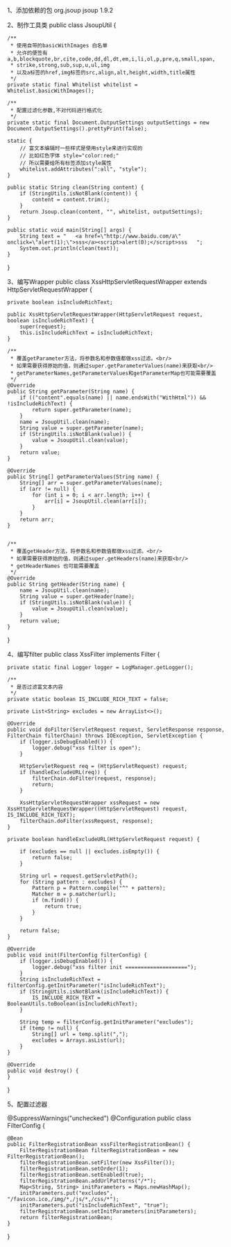 1、添加依赖的包
<dependency>
     <groupId>org.jsoup</groupId>
     <artifactId>jsoup</artifactId>
     <version>1.9.2</version>
</dependency>

2、制作工具类
public class JsoupUtil {

    /**
     * 使用自带的basicWithImages 白名单
     * 允许的便签有a,b,blockquote,br,cite,code,dd,dl,dt,em,i,li,ol,p,pre,q,small,span,
     * strike,strong,sub,sup,u,ul,img
     * 以及a标签的href,img标签的src,align,alt,height,width,title属性
     */
    private static final Whitelist whitelist = Whitelist.basicWithImages();

    /**
     * 配置过滤化参数,不对代码进行格式化
     */
    private static final Document.OutputSettings outputSettings = new Document.OutputSettings().prettyPrint(false);

    static {
        // 富文本编辑时一些样式是使用style来进行实现的
        // 比如红色字体 style="color:red;"
        // 所以需要给所有标签添加style属性
        whitelist.addAttributes(":all", "style");
    }

    public static String clean(String content) {
        if (StringUtils.isNotBlank(content)) {
            content = content.trim();
        }
        return Jsoup.clean(content, "", whitelist, outputSettings);
    }

    public static void main(String[] args) {
        String text = "   <a href=\"http://www.baidu.com/a\" onclick=\"alert(1);\">sss</a><script>alert(0);</script>sss   ";
        System.out.println(clean(text));
    }
}

3、编写Wrapper
public class XssHttpServletRequestWrapper extends HttpServletRequestWrapper {

    private boolean isIncludeRichText;

    public XssHttpServletRequestWrapper(HttpServletRequest request, boolean isIncludeRichText) {
        super(request);
        this.isIncludeRichText = isIncludeRichText;
    }

    /**
     * 覆盖getParameter方法，将参数名和参数值都做xss过滤。<br/>
     * 如果需要获得原始的值，则通过super.getParameterValues(name)来获取<br/>
     * getParameterNames,getParameterValues和getParameterMap也可能需要覆盖
     */
    @Override
    public String getParameter(String name) {
        if (("content".equals(name) || name.endsWith("WithHtml")) && !isIncludeRichText) {
            return super.getParameter(name);
        }
        name = JsoupUtil.clean(name);
        String value = super.getParameter(name);
        if (StringUtils.isNotBlank(value)) {
            value = JsoupUtil.clean(value);
        }
        return value;
    }

    @Override
    public String[] getParameterValues(String name) {
        String[] arr = super.getParameterValues(name);
        if (arr != null) {
            for (int i = 0; i < arr.length; i++) {
                arr[i] = JsoupUtil.clean(arr[i]);
            }
        }
        return arr;
    }


    /**
     * 覆盖getHeader方法，将参数名和参数值都做xss过滤。<br/>
     * 如果需要获得原始的值，则通过super.getHeaders(name)来获取<br/>
     * getHeaderNames 也可能需要覆盖
     */
    @Override
    public String getHeader(String name) {
        name = JsoupUtil.clean(name);
        String value = super.getHeader(name);
        if (StringUtils.isNotBlank(value)) {
            value = JsoupUtil.clean(value);
        }
        return value;
    }
}

4、编写filter
public class XssFilter implements Filter {

    private static final Logger logger = LogManager.getLogger();

    /**
     * 是否过滤富文本内容
     */
    private static boolean IS_INCLUDE_RICH_TEXT = false;

    private List<String> excludes = new ArrayList<>();

    @Override
    public void doFilter(ServletRequest request, ServletResponse response, FilterChain filterChain) throws IOException, ServletException {
        if (logger.isDebugEnabled()) {
            logger.debug("xss filter is open");
        }

        HttpServletRequest req = (HttpServletRequest) request;
        if (handleExcludeURL(req)) {
            filterChain.doFilter(request, response);
            return;
        }

        XssHttpServletRequestWrapper xssRequest = new XssHttpServletRequestWrapper((HttpServletRequest) request, IS_INCLUDE_RICH_TEXT);
        filterChain.doFilter(xssRequest, response);
    }

    private boolean handleExcludeURL(HttpServletRequest request) {

        if (excludes == null || excludes.isEmpty()) {
            return false;
        }

        String url = request.getServletPath();
        for (String pattern : excludes) {
            Pattern p = Pattern.compile("^" + pattern);
            Matcher m = p.matcher(url);
            if (m.find()) {
                return true;
            }
        }

        return false;
    }

    @Override
    public void init(FilterConfig filterConfig) {
        if (logger.isDebugEnabled()) {
            logger.debug("xss filter init ====================");
        }
        String isIncludeRichText = filterConfig.getInitParameter("isIncludeRichText");
        if (StringUtils.isNotBlank(isIncludeRichText)) {
            IS_INCLUDE_RICH_TEXT = BooleanUtils.toBoolean(isIncludeRichText);
        }

        String temp = filterConfig.getInitParameter("excludes");
        if (temp != null) {
            String[] url = temp.split(",");
            excludes = Arrays.asList(url);
        }
    }

    @Override
    public void destroy() {
    }

}

5、配置过滤器

@SuppressWarnings("unchecked")
@Configuration
public class FilterConfig {

    @Bean
    public FilterRegistrationBean xssFilterRegistrationBean() {
        FilterRegistrationBean filterRegistrationBean = new FilterRegistrationBean();
        filterRegistrationBean.setFilter(new XssFilter());
        filterRegistrationBean.setOrder(1);
        filterRegistrationBean.setEnabled(true);
        filterRegistrationBean.addUrlPatterns("/*");
        Map<String, String> initParameters = Maps.newHashMap();
        initParameters.put("excludes", "/favicon.ico,/img/*,/js/*,/css/*");
        initParameters.put("isIncludeRichText", "true");
        filterRegistrationBean.setInitParameters(initParameters);
        return filterRegistrationBean;
    }

}



